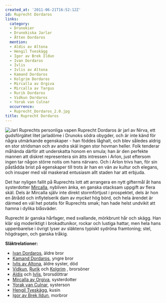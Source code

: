 ```yaml
---
created_at: '2011-06-21T16:52:12Z'
id: Ruprecht Dordaros
links:
  category:
  - Drunokier
  - Drunokiska Jarlar
  - Ätten Dordaros
  mention:
  - Aldis av Altona
  - Hengil Tveskägg
  - Igor av Brek Ildun
  - Ivan Dordaros
  - Ivlis
  - Ivlis av Altona
  - Kamand Dordaros
  - Kolgrim Dordaros
  - Mircalla av Orgiva
  - Mircalla av Targus
  - Rurik Dordaros
  - Vidkun Dordaros
  - Yorak van Culnar
  occurrence:
  - Ruprecht_Dordaros_2.0.jpg
title: Ruprecht Dordaros
---
```


![Jarl Ruprechts personliga vapen] Ruprecht Dordaros är jarl av Nirva, ett gudsförgätet litet
jarladöme i Drunoks södra obygder, och är inte känd för några utmärkande egenskaper - han föddes
låghalt, och blev således aldrig en stor stridsman och av andra skäl ingen stor hovman heller. Folk
tenderar måhända därför att underskatta honom en smula; han är den perfekte mannen att diskret
representera sin ätts intressen i Arlon, just eftersom ingen tar någon större notis om hans närvaro.
Och i Arlon trivs han, för sin påstådda brist på egenskaper till trots är han en vän av kultur och
elegans, och insuper med väl maskerad entusiasm allt staden har att erbjuda.

Det har nyligen fallit på Ruprechts lott att arrangera en nytt giftermål åt hans systerdotter
[Mircalla], nybliven änka, en ganska otacksam uppgift av flera skäl. Dels är Mircalla själv inte
direkt stormförtjust i prospektet, dels är hon en åtrådd och inflytelserik dam av *mycket* hög börd,
och hela ärendet är därmed en väl het potatis för Ruprechts smak; han hade helst undvikit att hamna
i dylika blåsväder.

Ruprecht är ganska hårfager, med svallande, mörkbrunt hår och skägg. Han klär sig moderiktigt i
brokadtunikor, rockar och lustiga hattar, men hela hans uppenbarelse i övrigt lyser av släktens
typiskt sydröna framtoning; stel, högdragen, och ganska tråkig.

**Släktrelationer:**

-   [Ivan Dordaros], äldre bror
-   [Kamand Dordaros], yngre bror
-   [Ivlis av Altona], äldre syster, död
-   [Vidkun], [Rurik] och [Kolgrim] , brorsöner
-   [Aldis] och [Ivlis], brorsdöttrar
-   [Mircalla av Orgiva], systerdotter
-   [Yorak van Culnar], systerson
-   [Hengil Tveskägg], kusin
-   [Igor av Brek Ildun], morbror

  [Jarl Ruprechts personliga vapen]: Ruprecht_Dordaros_2.0.jpg "Jarl Ruprechts personliga vapen"
  [Mircalla]: Mircalla_av_Targus
  [Ivan Dordaros]: Ivan_Dordaros
  [Kamand Dordaros]: Kamand_Dordaros
  [Ivlis av Altona]: Ivlis_av_Altona
  [Vidkun]: Vidkun_Dordaros
  [Rurik]: Rurik_Dordaros
  [Kolgrim]: Kolgrim_Dordaros
  [Aldis]: Aldis_av_Altona
  [Ivlis]: Ivlis
  [Mircalla av Orgiva]: Mircalla_av_Orgiva
  [Yorak van Culnar]: Yorak_van_Culnar
  [Hengil Tveskägg]: Hengil_Tveskägg
  [Igor av Brek Ildun]: Igor_av_Brek_Ildun